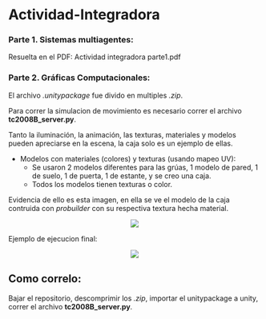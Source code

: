 # Actividad-Integradora
### Parte 1. Sistemas multiagentes:
Resuelta en el PDF: Actividad integradora parte1.pdf
### Parte 2. Gráficas Computacionales:
El archivo *.unitypackage* fue divido en multiples *.zip*.

Para correr la simulacion de movimiento es necesario correr el archivo **tc2008B_server.py**.

Tanto la iluminación, la animación, las texturas, materiales y modelos pueden apreciarse en la escena, la caja solo es un ejemplo de ellas.
- Modelos con materiales (colores) y texturas (usando mapeo UV):
  - Se usaron 2 modelos diferentes para las grúas, 1 modelo de pared, 1 de suelo, 1 de puerta, 1 de estante, y se creo una caja. 
  - Todos los modelos tienen texturas o color. 

Evidencia de ello es esta imagen, en ella se ve el modelo de la caja contruida con *probuilder* con su respectiva textura hecha material.
<p align="center">
  <img src="https://github.com/AbrahamMMz/Actividad-Integradora/blob/main/cajaAbraham2.png" />
</p>

Ejemplo de ejecucion final:

<p align="center">
  <img src="https://github.com/AbrahamMMz/Actividad-Integradora/blob/main/evidencia.gif" />
</p>

## Como correlo:
Bajar el repositorio, descomprimir los *.zip*, importar el unitypackage a unity, correr el archivo **tc2008B_server.py**.

